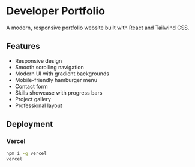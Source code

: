 # Developer Portfolio

A modern, responsive portfolio website built with React and Tailwind CSS.

## Features

- Responsive design
- Smooth scrolling navigation
- Modern UI with gradient backgrounds
- Mobile-friendly hamburger menu
- Contact form
- Skills showcase with progress bars
- Project gallery
- Professional layout

## Deployment

### Vercel

```bash
npm i -g vercel
vercel
```
